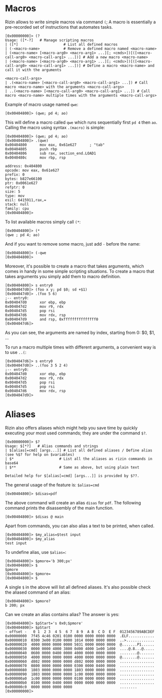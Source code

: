# Macros

Rizin allows to write simple macros via command `(`; A macro is essentially a pre-recorded set of instructions that automates tasks.

```
[0x00000000]> (?
Usage: ([*-?]   # Manage scripting macros
| ([*]                     # List all defined macros
| (-<macro-name>           # Remove a defined macro named <macro-name>
| (<macro-name> [<macro-arg0> <macro-arg1> ...][; <cmds>])[([<macro-call-arg0> <macro-call-arg1> ...])] # Add a new macro <macro-name>
| (<macro-name> [<macro-arg0> <macro-arg1> ...][; <cmds>])[([<macro-call-arg0> <macro-call-arg1> ...])] # Define a macro <macro-name> and call it with the arguments
                                                                                                          <macro-call-args>
| .(<macro-name> [<macro-call-arg0> <macro-call-arg1> ...]) # Call macro <macro-name> with the arguments <macro-call-args>
| ..(<macro-name> [<macro-call-arg0> <macro-call-arg1> ...]) # Call macro <macro-name> multiple times with the arguments <macro-call-args>
```

Example of macro usage named `qwe`:

```
[0x00404800]> (qwe; pd 4; ao)
```

This will define a macro called `qwe` which runs sequentially first `pd 4` then `ao`.
Calling the macro using syntax `.(macro)` is simple:

```
[0x00404800]> (qwe; pd 4; ao)
[0x00404800]> .(qwe)
0x00404800      mov eax, 0x61e627      ; "tab"
0x00404805      push rbp
0x00404806      sub rax, section_end.LOAD1
0x0040480c      mov rbp, rsp

address: 0x404800
opcode: mov eax, 0x61e627
prefix: 0
bytes: b827e66100
ptr: 0x0061e627
refptr: 0
size: 5
type: mov
esil: 6415911,rax,=
stack: null
family: cpu
[0x00404800]>
```

To list available macros simply call `(*`:

```
[0x00404800]> (*
(qwe ; pd 4; ao)
```

And if you want to remove some macro, just add `-` before the name:

```
[0x00404800]> (-qwe
[0x00404800]>
```

Moreover, it's possible to create a macro that takes arguments, which comes in handy in some
simple scripting situations. To create a macro that takes arguments you simply add them to macro definition.

```
[0x00404800]> s entry0
[0x004047d0]> (foo x y; pd $0; sd +$1)
[0x004047d0]> .(foo 5 6)
;-- entry0:
0x004047d0      xor ebp, ebp
0x004047d2      mov r9, rdx
0x004047d5      pop rsi
0x004047d6      mov rdx, rsp
0x004047d9      and rsp, 0xfffffffffffffff0
[0x004047d6]>
```

As you can see, the arguments are named by index, starting from 0: $0, $1, ...

To run a macro multiple times with different arguments, a convenient way is to use `..(`:

```
[0x004047d6]> s entry0
[0x004047d0]> ..(foo 3 5 2 4)
;-- entry0:
0x004047d0      xor ebp, ebp
0x004047d2      mov r9, rdx
0x004047d5      pop rsi
0x004047d5      pop rsi
0x004047d6      mov rdx, rsp
[0x004047d9]>
```

# Aliases

Rizin also offers aliases which might help you save time by quickly executing your most used commands; they are under the command `$?`.

```
[0x00000000]> $?
Usage: $[*?]   # Alias commands and strings
| $[alias[=cmd] [args...]] # List all defined aliases / Define alias (see %$? for help on $variables)
| $*                     # List all the aliases as rizin commands in base64
| $**                    # Same as above, but using plain text

Detailed help for $[alias[=cmd] [args...]] is provided by $??.
```

The general usage of the feature is: `$alias=cmd`

```
[0x00404800]> $disas=pdf
```

The above command will create an alias `disas` for `pdf`. The following command prints the disassembly
of the main function.

```
[0x00404800]> $disas @ main
```

Apart from commands, you can also alias a text to be printed, when called.

```
[0x00404800]> $my_alias=$test input
[0x00404800]> $my_alias
test input
```

To undefine alias, use `$alias=`:
```
[0x00404800]> $pmore='b 300;px'
[0x00404800]> $
$pmore
[0x00404800]> $pmore=
[0x00404800]> $

```

A single `$` in the above will list all defined aliases. It's also possible check the aliased command of an alias:

```
[0x00404800]> $pmore?
b 200; px
```

Can we create an alias contains alias? The answer is yes:

```
[0x00404800]> $pStart='s 0x0;$pmore'
[0x00404800]> $pStart
- offset -   0 1  2 3  4 5  6 7  8 9  A B  C D  E F  0123456789ABCDEF
0x00000000  7f45 4c46 0201 0100 0000 0000 0000 0000  .ELF............
0x00000010  0300 3e00 0100 0000 1014 0000 0000 0000  ..>.............
0x00000020  4000 0000 0000 0000 5031 0000 0000 0000  @.......P1......
0x00000030  0000 0000 4000 3800 0d00 4000 1e00 1d00  ....@.8...@.....
0x00000040  0600 0000 0400 0000 4000 0000 0000 0000  ........@.......
0x00000050  4000 0000 0000 0000 4000 0000 0000 0000  @.......@.......
0x00000060  d802 0000 0000 0000 d802 0000 0000 0000  ................
0x00000070  0800 0000 0000 0000 0300 0000 0400 0000  ................
0x00000080  1803 0000 0000 0000 1803 0000 0000 0000  ................
0x00000090  1803 0000 0000 0000 1c00 0000 0000 0000  ................
0x000000a0  1c00 0000 0000 0000 0100 0000 0000 0000  ................
0x000000b0  0100 0000 0400 0000 0000 0000 0000 0000  ................
0x000000c0  0000 0000 0000 0000                      ........
[0x00000000]> 
```
